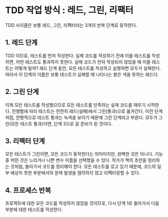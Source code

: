 # TDD 작업 방식 : 레드, 그린, 리팩터

TDD 사이클은 보통 레드, 그린, 리팩터라는 3개의 반복 단계로 동작한다.

## 1. 레드 단계
TDD 이므로, 테스트를 먼저 작성한다. 실제 코드를 작성하기 전에 이들 테스트를 작성하면, 어떤 테스트도 통과하지 못한다. 실제 코드가 전혀 작성되지 않았을 때 이들 테스트는 어떻게 될까? 레드 단계 동안, 모든 테스트를 작성하고 실행하면 모두가 실패한다. 따라서 이 단계의 이름은 보통 테스트가 실패할 때 나타나는 붉은 색을 뜻하는 레드다.

## 2. 그린 단계
이제 모든 테스트를 작성했으므로 모든 테스트를 만족하는 실제 코드를 채우기 시작한다. 진행함에 따라 테스트는 천천히 레드(실패)에서 그린(통과)으로 옮겨간다. 이전 단계처럼, 전형적으로 테스트 통과는 녹색을 보이기 때문에 그린 단계라고 부른다. 모두가 그린(모든 테스트 통과)이면, 단계 3으로 갈 준비가 된 것이다.

## 3. 리팩터 단계
모든 테스트가 그린이면, 모든 코드가 동작한다는 의미이지만, 완벽한 것은 아니다. 기능 중 어떤 것은 느리거나 나쁜 변수 이름을 선택했을 수 있다. 작가가 책의 초안을 정리하는 것처럼, 돌아가서 코드를 정리해야 한다. 모든 테스트를 갖고 있기 때문에, 코드의 일부 예상치 못한 부분에서의 문제 발생을 염려하지 않고 리팩터링할 수 있다.

## 4. 프로세스 반복
프로젝트에 대한 모든 코드를 작성하지 않았을 것이므로, 다시 단계 1로 돌아가서 다음 부분에 대한 테스트를 작성한다.